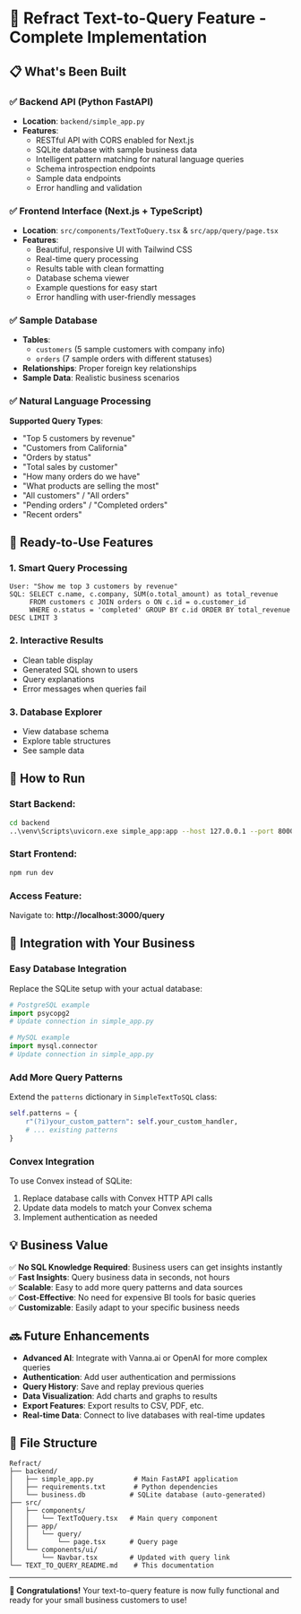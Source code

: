 # 🚀 Refract Text-to-Query Feature - Complete Implementation

## 📋 What's Been Built

### ✅ Backend API (Python FastAPI)
- **Location**: `backend/simple_app.py`
- **Features**:
  - RESTful API with CORS enabled for Next.js
  - SQLite database with sample business data
  - Intelligent pattern matching for natural language queries
  - Schema introspection endpoints
  - Sample data endpoints
  - Error handling and validation

### ✅ Frontend Interface (Next.js + TypeScript)
- **Location**: `src/components/TextToQuery.tsx` & `src/app/query/page.tsx`
- **Features**:
  - Beautiful, responsive UI with Tailwind CSS
  - Real-time query processing
  - Results table with clean formatting
  - Database schema viewer
  - Example questions for easy start
  - Error handling with user-friendly messages

### ✅ Sample Database
- **Tables**: 
  - `customers` (5 sample customers with company info)
  - `orders` (7 sample orders with different statuses)
- **Relationships**: Proper foreign key relationships
- **Sample Data**: Realistic business scenarios

### ✅ Natural Language Processing
**Supported Query Types**:
- "Top 5 customers by revenue" 
- "Customers from California"
- "Orders by status"
- "Total sales by customer"
- "How many orders do we have"
- "What products are selling the most"
- "All customers" / "All orders"
- "Pending orders" / "Completed orders"
- "Recent orders"

## 🎯 Ready-to-Use Features

### 1. **Smart Query Processing**
```
User: "Show me top 3 customers by revenue"
SQL: SELECT c.name, c.company, SUM(o.total_amount) as total_revenue 
     FROM customers c JOIN orders o ON c.id = o.customer_id 
     WHERE o.status = 'completed' GROUP BY c.id ORDER BY total_revenue DESC LIMIT 3
```

### 2. **Interactive Results**
- Clean table display
- Generated SQL shown to users
- Query explanations
- Error messages when queries fail

### 3. **Database Explorer**
- View database schema
- Explore table structures
- See sample data

## 🔧 How to Run

### Start Backend:
```bash
cd backend
..\venv\Scripts\uvicorn.exe simple_app:app --host 127.0.0.1 --port 8000 --reload
```

### Start Frontend:
```bash
npm run dev
```

### Access Feature:
Navigate to: **http://localhost:3000/query**

## 🚀 Integration with Your Business

### Easy Database Integration
Replace the SQLite setup with your actual database:
```python
# PostgreSQL example
import psycopg2
# Update connection in simple_app.py

# MySQL example  
import mysql.connector
# Update connection in simple_app.py
```

### Add More Query Patterns
Extend the `patterns` dictionary in `SimpleTextToSQL` class:
```python
self.patterns = {
    r"(?i)your_custom_pattern": self.your_custom_handler,
    # ... existing patterns
}
```

### Convex Integration
To use Convex instead of SQLite:
1. Replace database calls with Convex HTTP API calls
2. Update data models to match your Convex schema
3. Implement authentication as needed

## 💡 Business Value

✅ **No SQL Knowledge Required**: Business users can get insights instantly  
✅ **Fast Insights**: Query business data in seconds, not hours  
✅ **Scalable**: Easy to add more query patterns and data sources  
✅ **Cost-Effective**: No need for expensive BI tools for basic queries  
✅ **Customizable**: Easily adapt to your specific business needs  

## 🔜 Future Enhancements

- **Advanced AI**: Integrate with Vanna.ai or OpenAI for more complex queries
- **Authentication**: Add user authentication and permissions  
- **Query History**: Save and replay previous queries
- **Data Visualization**: Add charts and graphs to results
- **Export Features**: Export results to CSV, PDF, etc.
- **Real-time Data**: Connect to live databases with real-time updates

## 📁 File Structure
```
Refract/
├── backend/
│   ├── simple_app.py          # Main FastAPI application
│   ├── requirements.txt       # Python dependencies
│   └── business.db           # SQLite database (auto-generated)
├── src/
│   ├── components/
│   │   └── TextToQuery.tsx   # Main query component
│   ├── app/
│   │   └── query/
│   │       └── page.tsx      # Query page
│   └── components/ui/
│       └── Navbar.tsx        # Updated with query link
└── TEXT_TO_QUERY_README.md    # This documentation
```

---

**🎉 Congratulations!** Your text-to-query feature is now fully functional and ready for your small business customers to use!
